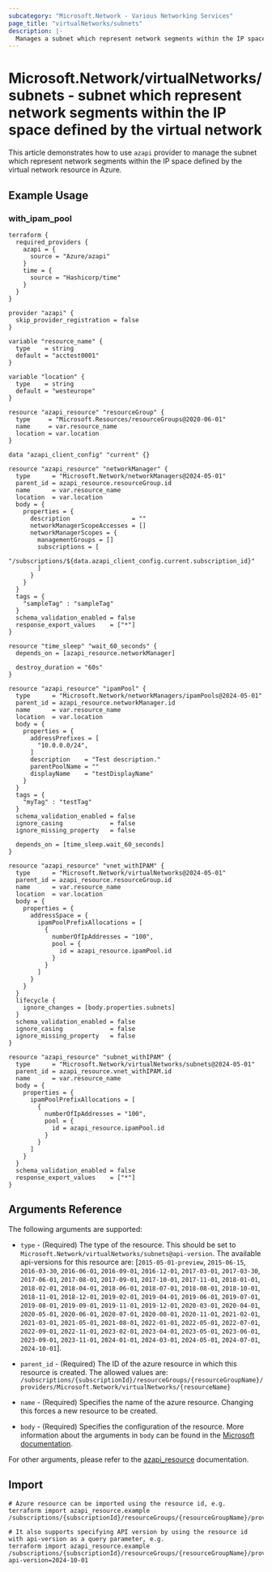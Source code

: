 ```yaml
---
subcategory: "Microsoft.Network - Various Networking Services"
page_title: "virtualNetworks/subnets"
description: |-
  Manages a subnet which represent network segments within the IP space defined by the virtual network.
---
```


# Microsoft.Network/virtualNetworks/subnets - subnet which represent network segments within the IP space defined by the virtual network

This article demonstrates how to use `azapi` provider to manage the subnet which represent network segments within the IP space defined by the virtual network resource in Azure.

## Example Usage

### with_ipam_pool

```hcl
terraform {
  required_providers {
    azapi = {
      source = "Azure/azapi"
    }
    time = {
      source = "Hashicorp/time"
    }
  }
}

provider "azapi" {
  skip_provider_registration = false
}

variable "resource_name" {
  type    = string
  default = "acctest0001"
}

variable "location" {
  type    = string
  default = "westeurope"
}

resource "azapi_resource" "resourceGroup" {
  type     = "Microsoft.Resources/resourceGroups@2020-06-01"
  name     = var.resource_name
  location = var.location
}

data "azapi_client_config" "current" {}

resource "azapi_resource" "networkManager" {
  type      = "Microsoft.Network/networkManagers@2024-05-01"
  parent_id = azapi_resource.resourceGroup.id
  name      = var.resource_name
  location  = var.location
  body = {
    properties = {
      description                 = ""
      networkManagerScopeAccesses = []
      networkManagerScopes = {
        managementGroups = []
        subscriptions = [
          "/subscriptions/${data.azapi_client_config.current.subscription_id}"
        ]
      }
    }
  }
  tags = {
    "sampleTag" : "sampleTag"
  }
  schema_validation_enabled = false
  response_export_values    = ["*"]
}

resource "time_sleep" "wait_60_seconds" {
  depends_on = [azapi_resource.networkManager]

  destroy_duration = "60s"
}

resource "azapi_resource" "ipamPool" {
  type      = "Microsoft.Network/networkManagers/ipamPools@2024-05-01"
  parent_id = azapi_resource.networkManager.id
  name      = var.resource_name
  location  = var.location
  body = {
    properties = {
      addressPrefixes = [
        "10.0.0.0/24",
      ]
      description    = "Test description."
      parentPoolName = ""
      displayName    = "testDisplayName"
    }
  }
  tags = {
    "myTag" : "testTag"
  }
  schema_validation_enabled = false
  ignore_casing             = false
  ignore_missing_property   = false

  depends_on = [time_sleep.wait_60_seconds]
}

resource "azapi_resource" "vnet_withIPAM" {
  type      = "Microsoft.Network/virtualNetworks@2024-05-01"
  parent_id = azapi_resource.resourceGroup.id
  name      = var.resource_name
  location  = var.location
  body = {
    properties = {
      addressSpace = {
        ipamPoolPrefixAllocations = [
          {
            numberOfIpAddresses = "100",
            pool = {
              id = azapi_resource.ipamPool.id
            }
          }
        ]
      }
    }
  }
  lifecycle {
    ignore_changes = [body.properties.subnets]
  }
  schema_validation_enabled = false
  ignore_casing             = false
  ignore_missing_property   = false
}

resource "azapi_resource" "subnet_withIPAM" {
  type      = "Microsoft.Network/virtualNetworks/subnets@2024-05-01"
  parent_id = azapi_resource.vnet_withIPAM.id
  name      = var.resource_name
  body = {
    properties = {
      ipamPoolPrefixAllocations = [
        {
          numberOfIpAddresses = "100",
          pool = {
            id = azapi_resource.ipamPool.id
          }
        }
      ]
    }
  }
  schema_validation_enabled = false
  response_export_values    = ["*"]
}

```



## Arguments Reference

The following arguments are supported:

* `type` - (Required) The type of the resource. This should be set to `Microsoft.Network/virtualNetworks/subnets@api-version`. The available api-versions for this resource are: [`2015-05-01-preview`, `2015-06-15`, `2016-03-30`, `2016-06-01`, `2016-09-01`, `2016-12-01`, `2017-03-01`, `2017-03-30`, `2017-06-01`, `2017-08-01`, `2017-09-01`, `2017-10-01`, `2017-11-01`, `2018-01-01`, `2018-02-01`, `2018-04-01`, `2018-06-01`, `2018-07-01`, `2018-08-01`, `2018-10-01`, `2018-11-01`, `2018-12-01`, `2019-02-01`, `2019-04-01`, `2019-06-01`, `2019-07-01`, `2019-08-01`, `2019-09-01`, `2019-11-01`, `2019-12-01`, `2020-03-01`, `2020-04-01`, `2020-05-01`, `2020-06-01`, `2020-07-01`, `2020-08-01`, `2020-11-01`, `2021-02-01`, `2021-03-01`, `2021-05-01`, `2021-08-01`, `2022-01-01`, `2022-05-01`, `2022-07-01`, `2022-09-01`, `2022-11-01`, `2023-02-01`, `2023-04-01`, `2023-05-01`, `2023-06-01`, `2023-09-01`, `2023-11-01`, `2024-01-01`, `2024-03-01`, `2024-05-01`, `2024-07-01`, `2024-10-01`].

* `parent_id` - (Required) The ID of the azure resource in which this resource is created. The allowed values are:  
  `/subscriptions/{subscriptionId}/resourceGroups/{resourceGroupName}/providers/Microsoft.Network/virtualNetworks/{resourceName}`

* `name` - (Required) Specifies the name of the azure resource. Changing this forces a new resource to be created.

* `body` - (Required) Specifies the configuration of the resource. More information about the arguments in `body` can be found in the [Microsoft documentation](https://learn.microsoft.com/en-us/azure/templates/Microsoft.Network/virtualNetworks/subnets?pivots=deployment-language-terraform).

For other arguments, please refer to the [azapi_resource](https://registry.terraform.io/providers/Azure/azapi/latest/docs/resources/resource) documentation.

## Import

 ```shell
 # Azure resource can be imported using the resource id, e.g.
 terraform import azapi_resource.example /subscriptions/{subscriptionId}/resourceGroups/{resourceGroupName}/providers/Microsoft.Network/virtualNetworks/{resourceName}/subnets/{resourceName}
 
 # It also supports specifying API version by using the resource id with api-version as a query parameter, e.g.
 terraform import azapi_resource.example /subscriptions/{subscriptionId}/resourceGroups/{resourceGroupName}/providers/Microsoft.Network/virtualNetworks/{resourceName}/subnets/{resourceName}?api-version=2024-10-01
 ```

